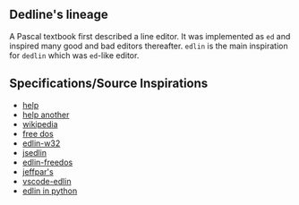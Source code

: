 ## Dedline's lineage
A Pascal textbook first described a line editor.
It was implemented as `ed` and inspired many good and bad editors thereafter.
`edlin` is the main inspiration for `dedlin` which was `ed`-like editor.

## Specifications/Source Inspirations
- [help](http://home.mnet-online.de/willybilly/fdhelp-dos/en/hhstndrd/base/edlin.htm)
- [help another](https://www.computerhope.com/edlin.htm)
- [wikipedia](https://en.wikipedia.org/wiki/Edlin)
- [free dos](https://github.com/FDOS/edlin/blob/master/msgs-en.h)
- [edlin-w32](https://github.com/yudenisov/edlin-w32)
- [jsedlin](https://github.com/LHerrmeyer/jsedlin)
- [edlin-freedos](https://opensource.com/article/21/6/edlin-freedos)
- [jeffpar's](https://jeffpar.github.io/kbarchive/kb/067/Q67706/)
- [vscode-edlin](https://github.com/FFengIll/vscode-edlin)
- [edlin in python](https://github.com/firefish111/edlin/blob/master/main.py)
